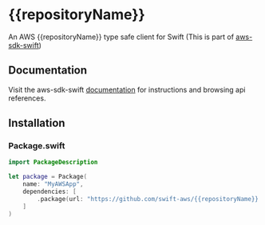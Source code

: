 # {{repositoryName}}

An AWS {{repositoryName}} type safe client for Swift (This is part of [aws-sdk-swift](https://github.com/swift-aws/aws-sdk-swift))

## Documentation

Visit the aws-sdk-swift [documentation](http://htmlpreview.github.io/?https://github.com/swift-aws/aws-sdk-swift/gh-pages/index.html) for instructions and browsing api references.

## Installation

### Package.swift

```swift
import PackageDescription

let package = Package(
    name: "MyAWSApp",
    dependencies: [
        .package(url: "https://github.com/swift-aws/{{repositoryName}}.git", .upToNextMajor(from: "{{version.major}}.{{version.minor}}.{{version.patch}}"))
    ]
)
```
